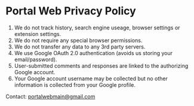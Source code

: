 # Portal Web Privacy Policy

1. We do not track history, search engine useage, browser settings or extension settings. 
2. We do not require any special browser permissions.
3. We do not transfer any data to any 3rd party servers.
4. We use Google OAuth 2.0 authentication (avoids us storing your email/password).
5. User-submitted comments and responses are linked to the authorizing Google account.
6. Your Google account username may be collected but no other information is collected from your Google profile.

Contact: portalwebmain@gmail.com
